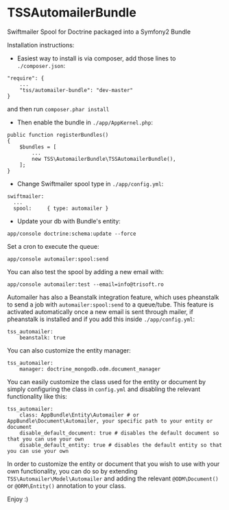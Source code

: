 TSSAutomailerBundle
===================

Swiftmailer Spool for Doctrine packaged into a Symfony2 Bundle

Installation instructions:

- Easiest way to install is via composer, add those lines to `./composer.json`:

```
"require": {
    ...
    "tss/automailer-bundle": "dev-master"
}
```

and then run `composer.phar install`

- Then enable the bundle in `./app/AppKernel.php`:

```
public function registerBundles()
{
    $bundles = [
        ...
        new TSS\AutomailerBundle\TSSAutomailerBundle(),
    ];
}
```

- Change Swiftmailer spool type in `./app/config.yml`:

```
swiftmailer:
  ...
  spool:     { type: automailer }
```

- Update your db with Bundle's entity:

```
app/console doctrine:schema:update --force
```

Set a cron to execute the queue:

```
app/console automailer:spool:send
```

You can also test the spool by adding a new email with:

```
app/console automailer:test --email=info@trisoft.ro
```

Automailer has also a Beanstalk integration feature, which uses pheanstalk to send a job with `automailer:spool:send` to a queue/tube. This feature is activated automatically once a new email is sent through mailer, if pheanstalk is installed and if you add this inside `./app/config.yml`:

```
tss_automailer:
    beanstalk: true
```

You can also customize the entity manager:

```
tss_automailer:
    manager: doctrine_mongodb.odm.document_manager
```

You can easily customize the class used for the entity or document by simply configuring the class in `config.yml` and disabling the relevant functionality like this:

```
tss_automailer:
    class: AppBundle\Entity\Automailer # or AppBundle\Document\Automailer, your specific path to your entity or document
    disable_default_document: true # disables the default document so that you can use your own
    disable_default_entity: true # disables the default entity so that you can use your own
```

In order to customize the entity or document that you wish to use with your own functionality, you can do so by extending `TSS\Automailer\Model\Automailer` and adding the relevant `@ODM\Document()` or `@ORM\Entity()` annotation to your class.

Enjoy :)
